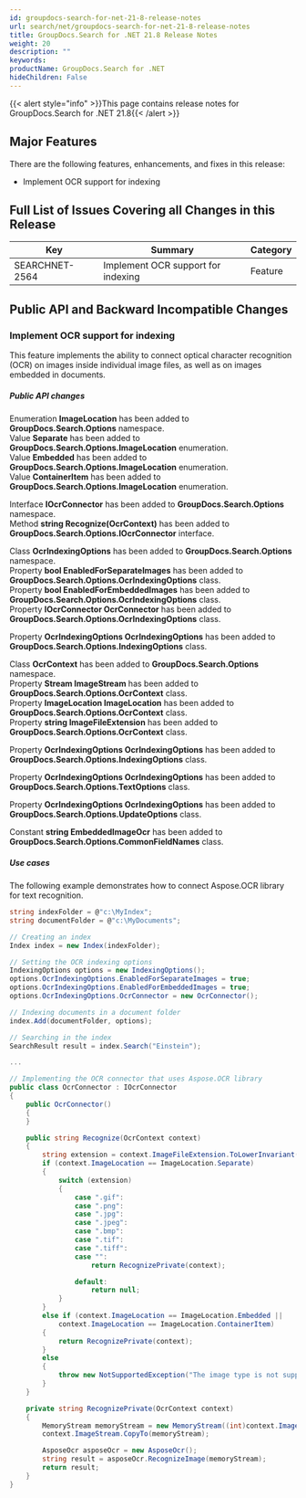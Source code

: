 ```yaml
---
id: groupdocs-search-for-net-21-8-release-notes
url: search/net/groupdocs-search-for-net-21-8-release-notes
title: GroupDocs.Search for .NET 21.8 Release Notes
weight: 20
description: ""
keywords: 
productName: GroupDocs.Search for .NET
hideChildren: False
---
```


{{< alert style="info" >}}This page contains release notes for GroupDocs.Search for .NET 21.8{{< /alert >}}

## Major Features

There are the following features, enhancements, and fixes in this release:

- Implement OCR support for indexing

## Full List of Issues Covering all Changes in this Release

| Key | Summary | Category |
| --- | --- | --- |
| SEARCHNET-2564 | Implement OCR support for indexing | Feature |

## Public API and Backward Incompatible Changes

### Implement OCR support for indexing

This feature implements the ability to connect optical character recognition (OCR) on images inside individual image files, as well as on images embedded in documents.

##### Public API changes

Enumeration **ImageLocation** has been added to **GroupDocs.Search.Options** namespace.  
Value **Separate** has been added to **GroupDocs.Search.Options.ImageLocation** enumeration.  
Value **Embedded** has been added to **GroupDocs.Search.Options.ImageLocation** enumeration.  
Value **ContainerItem** has been added to **GroupDocs.Search.Options.ImageLocation** enumeration.

Interface **IOcrConnector** has been added to **GroupDocs.Search.Options** namespace.  
Method **string Recognize(OcrContext)** has been added to **GroupDocs.Search.Options.IOcrConnector** interface.

Class **OcrIndexingOptions** has been added to **GroupDocs.Search.Options** namespace.  
Property **bool EnabledForSeparateImages** has been added to **GroupDocs.Search.Options.OcrIndexingOptions** class.  
Property **bool EnabledForEmbeddedImages** has been added to **GroupDocs.Search.Options.OcrIndexingOptions** class.  
Property **IOcrConnector OcrConnector** has been added to **GroupDocs.Search.Options.OcrIndexingOptions** class.

Property **OcrIndexingOptions OcrIndexingOptions** has been added to **GroupDocs.Search.Options.IndexingOptions** class.

Class **OcrContext** has been added to **GroupDocs.Search.Options** namespace.  
Property **Stream ImageStream** has been added to **GroupDocs.Search.Options.OcrContext** class.  
Property **ImageLocation ImageLocation** has been added to **GroupDocs.Search.Options.OcrContext** class.  
Property **string ImageFileExtension** has been added to **GroupDocs.Search.Options.OcrContext** class.

Property **OcrIndexingOptions OcrIndexingOptions** has been added to **GroupDocs.Search.Options.IndexingOptions** class.

Property **OcrIndexingOptions OcrIndexingOptions** has been added to **GroupDocs.Search.Options.TextOptions** class.

Property **OcrIndexingOptions OcrIndexingOptions** has been added to **GroupDocs.Search.Options.UpdateOptions** class.

Constant **string EmbeddedImageOcr** has been added to **GroupDocs.Search.Options.CommonFieldNames** class.

##### Use cases

The following example demonstrates how to connect Aspose.OCR library for text recognition.

```csharp
string indexFolder = @"c:\MyIndex";
string documentFolder = @"c:\MyDocuments";

// Creating an index
Index index = new Index(indexFolder);

// Setting the OCR indexing options
IndexingOptions options = new IndexingOptions();
options.OcrIndexingOptions.EnabledForSeparateImages = true;
options.OcrIndexingOptions.EnabledForEmbeddedImages = true;
options.OcrIndexingOptions.OcrConnector = new OcrConnector();

// Indexing documents in a document folder
index.Add(documentFolder, options);

// Searching in the index
SearchResult result = index.Search("Einstein");

...

// Implementing the OCR connector that uses Aspose.OCR library
public class OcrConnector : IOcrConnector
{
    public OcrConnector()
    {
    }

    public string Recognize(OcrContext context)
    {
        string extension = context.ImageFileExtension.ToLowerInvariant();
        if (context.ImageLocation == ImageLocation.Separate)
        {
            switch (extension)
            {
                case ".gif":
                case ".png":
                case ".jpg":
                case ".jpeg":
                case ".bmp":
                case ".tif":
                case ".tiff":
                case "":
                    return RecognizePrivate(context);

                default:
                    return null;
            }
        }
        else if (context.ImageLocation == ImageLocation.Embedded ||
            context.ImageLocation == ImageLocation.ContainerItem)
        {
            return RecognizePrivate(context);
        }
        else
        {
            throw new NotSupportedException("The image type is not supported: " + context.ImageLocation);
        }
    }

    private string RecognizePrivate(OcrContext context)
    {
        MemoryStream memoryStream = new MemoryStream((int)context.ImageStream.Length);
        context.ImageStream.CopyTo(memoryStream);

        AsposeOcr asposeOcr = new AsposeOcr();
        string result = asposeOcr.RecognizeImage(memoryStream);
        return result;
    }
}
```
